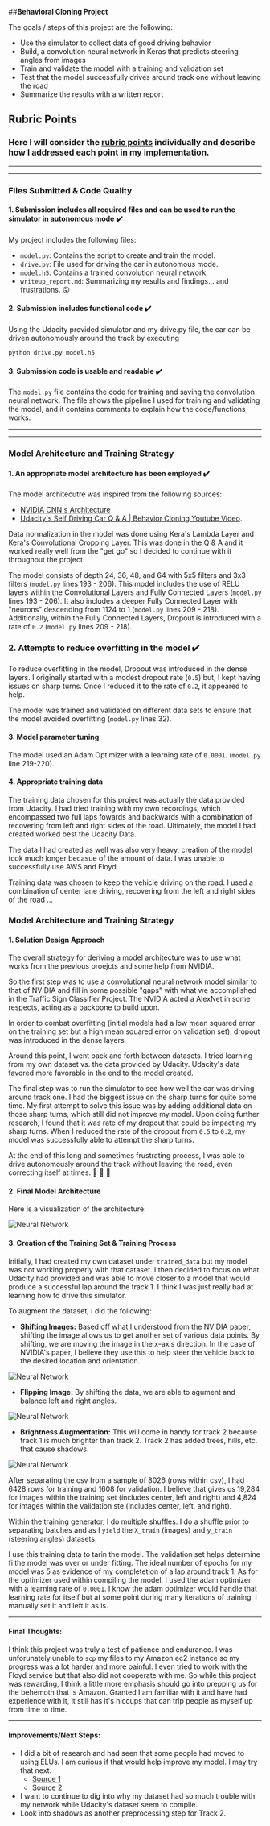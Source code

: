 ##**Behavioral Cloning Project**

The goals / steps of this project are the following:

* Use the simulator to collect data of good driving behavior
* Build, a convolution neural network in Keras that predicts steering angles from images
* Train and validate the model with a training and validation set
* Test that the model successfully drives around track one without leaving the road
* Summarize the results with a written report


## Rubric Points
### Here I will consider the [rubric points](https://review.udacity.com/#!/rubrics/432/view) individually and describe how I addressed each point in my implementation.

---
---
### Files Submitted & Code Quality

#### 1. Submission includes all required files and can be used to run the simulator in autonomous mode :heavy_check_mark:

My project includes the following files:

* `model.py`: Contains the script to create and train the model.
* `drive.py`: File used for driving the car in autonomous mode.
* `model.h5`: Contains a trained convolution neural network.
* `writeup_report.md`: Summarizing my results and findings... and frustrations. :stuck_out_tongue_winking_eye:

#### 2. Submission includes functional code :heavy_check_mark:
Using the Udacity provided simulator and my drive.py file, the car can be driven autonomously around the track by executing

```
python drive.py model.h5
```

#### 3. Submission code is usable and readable :heavy_check_mark:

The `model.py` file contains the code for training and saving the convolution neural network. The file shows the pipeline I used for training and validating the model, and it contains comments to explain how the code/functions works.

---
---
### Model Architecture and Training Strategy

#### 1. An appropriate model architecture has been employed :heavy_check_mark:

The model architecutre was inspired from the following sources:

* [NVIDIA CNN's Architecture](http://images.nvidia.com/content/tegra/automotive/images/2016/solutions/pdf/end-to-end-dl-using-px.pdf)
* [Udacity's Self Driving Car Q & A | Behavior Cloning Youtube Video](https://www.youtube.com/watch?v=rpxZ87YFg0M).

Data normalization in the model was done using Kera's Lambda Layer and Kera's Convolutional Cropping Layer. This was done in the Q & A and it worked really well from the "get go" so I decided to continue with it throughout the project.

The model consists of depth 24, 36, 48, and 64 with 5x5 filters and 3x3 filters (`model.py` lines 193 - 206). This model includes the use of RELU layers within the Convolutional Layers and Fully Connected Layers (`model.py` lines 193 - 206). It also includes a deeper Fully Connected Layer with "neurons" descending from 1124 to 1 (`model.py` lines 209 - 218). Additionally, within the Fully Connected Layers, Dropout is introduced with a rate of `0.2` (`model.py` lines 209 - 218).


### 2. Attempts to reduce overfitting in the model :heavy_check_mark:

To reduce overfitting in the model, Dropout was introduced in the dense layers. I originally started with a modest dropout rate (`0.5`) but, I kept having issues on sharp turns. Once I reduced it to the rate of `0.2`, it appeared to help.

The model was trained and validated on different data sets to ensure that the model avoided overfitting (`model.py` lines 32).


#### 3. Model parameter tuning

The model used an Adam Optimizer with a learning rate of `0.0001`.  (`model.py` line 219-220).


#### 4. Appropriate training data

The training data chosen for this project was actually the data provided from Udacity. I had tried training with my own recordings, which encompassed two full laps fowards and backwards with a combination of recovering from left and right sides of the road. Ultimately, the model I had created worked best the Udacity Data.

The data I had created as well was also very heavy, creation of the model took much longer becasue of the amount of data. I was unable to successfully use AWS and Floyd.

Training data was chosen to keep the vehicle driving on the road. I used a combination of center lane driving, recovering from the left and right sides of the road ...


### Model Architecture and Training Strategy

#### 1. Solution Design Approach

The overall strategy for deriving a model architecture was to use what works from the previous proejcts and some help from NVIDIA.

So the first step was to use a convolutional neural network model similar to that of NVIDIA and fill in some possible "gaps" with what we accomplished in the Traffic Sign Classifier Project. The NVIDIA acted a AlexNet in some respects, acting as a backbone to build upon.

In order to combat overfitting (initial models had a low mean squared error on the training set but a high mean squared error on validation set), dropout was introduced in the dense layers.

Around this point, I went back and forth between datasets. I tried learning from my own dataset vs. the data provided by Udacity. Udacity's data favored more favorable in the end to the model created.

The final step was to run the simulator to see how well the car was driving around track one. I had the biggest issue on the sharp turns for quite some time. My first attempt to solve this issue was by adding additional data on those sharp turns, which still did not improve my model. Upon doing further research, I found that it was rate of my dropout that could be impacting my sharp turns. When I reduced the rate of the dropout from `0.5` to `0.2`, my model was successfully able to attempt the sharp turns.

At the end of this long and sometimes frustrating process, I was able to drive autonomously around the track without leaving the road, even correcting itself at times. :tada: :tada: :tada:


#### 2. Final Model Architecture

Here is a visualization of the architecture:

![Neural Network](assets/nn.png)


#### 3. Creation of the Training Set & Training Process

Initially, I had created my own dataset under `trained_data` but my model was not working properly with that dataset. I then decided to focus on what Udacity had provided and was able to move closer to a model that would produce a successful lap around the track 1. I think I was just really bad at learning how to drive this simulator.

To augment the dataset, I did the following:

* **Shifting Images:** Based off what I understood from the NVIDIA paper, shifting the image allows us to get another set of various data points. By shifting, we are moving the image in the x-axis direction. In the case of NVIDIA's paper, I believe they use this to help steer the vehicle back to the desired location and orientation.

![Neural Network](assets/preprocess_shifting.jpg)

* **Flipping Image:** By shifting the data, we are able to agument and balance left and right angles.

![Neural Network](assets/preprocess_flip.jpg)

* **Brightness Augmentation:** This will come in handy for track 2 because track 1 is much brighter than track 2. Track 2 has added trees, hills, etc. that cause shadows.

![Neural Network](assets/preprocess_brightness.jpg)

After separating the csv from a sample of 8026 (rows within csv), I had 6428 rows for training and 1608 for validation. I believe that gives us 19,284 for images within the training set (includes center, left and right) and 4,824 for images within the validation ste (includes center, left, and right).

Within the training generator, I do multiple shuffles. I do a shuffle prior to separating batches and as I `yield` the `X_train` (images) and `y_train` (steering angles) datasets.

I use this training data to tarin the model. The validation set helps determine fi the model was over or under fitting. The ideal number of epochs for my model was 5 as evidence of my completetion of a lap around track 1. As for the optimizer used within compiling the model, I used the adam optimizer with a learning rate of `0.0001`. I know the adam optimizer would handle that learning rate for itself but at some point during many iterations of training, I manually set it and left it as is.


---
#### Final Thoughts:
I think this project was truly a test of patience and endurance. I was unforunately unable to `scp` my files to my Amazon ec2 instance so my progress was a lot harder and more painful. I even tried to work with the Floyd service but that also did not cooperate with me. So while this project was rewarding, I think a little more emphasis should go into prepping us for the behemoth that is Amazon. Granted I am familiar with it and have had experience with it, it still has it's hiccups that can trip people as myself up from time to time.

---
#### Improvements/Next Steps:
* I did a bit of research and had seen that some people had moved to using ELUs. I am curious if that would help improve my model. I may try that next.
	* [Source 1](https://medium.com/@jmitchell1991/behavioral-cloning-self-driving-car-simulation-14531358c87e#.ger1fptta)
	* [Source 2](https://arxiv.org/pdf/1511.07289v1.pdf)
* I want to continue to dig into why my dataset had so much trouble with my network while Udacity's dataset seem to compile.
* Look into shadows as another preprocessing step for Track 2.

